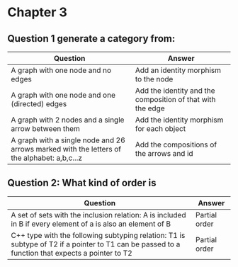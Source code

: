 # Chapter 3
## Question 1 generate a category from:
|Question|Answer|
|-|-|
|A graph with one node and no edges|Add an identity morphism to the node|
|A graph with one node and one (directed) edges|Add the identity and the composition of that with the edge|
|A graph with 2 nodes and a single arrow between them|Add the identity morphism for each object|
|A graph with a single node and 26 arrows marked with the letters of the alphabet: a,b,c...z|Add the compositions of the arrows and id|
## Question 2: What kind of order is
|Question|Answer|
|-|-|
|A set of sets with the inclusion relation: A is included in B if every element of a is also an element of B|Partial order|
|C++ type with the following subtyping relation: T1 is subtype of T2 if a pointer to T1 can be passed to a function that expects a pointer to T2|Partial order|

